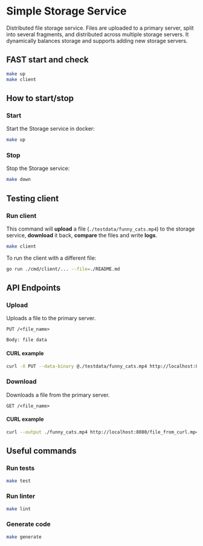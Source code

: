 # Simple Storage Service

Distributed file storage service. Files are uploaded to a primary server, split into several fragments, and distributed across multiple storage servers. It dynamically balances storage and supports adding new storage servers.

## FAST start and check

```bash
make up
make client
```

## How to start/stop

### Start

Start the Storage service in docker:

```bash
make up
```

### Stop

Stop the Storage service:

```bash
make down
```

## Testing client

### Run client

This command will **upload** a file (`./testdata/funny_cats.mp4`) to the storage service, **download** it back, **compare** the files and write **logs**.

```bash
make client
```

To run the client with a different file:

```bash
go run ./cmd/client/... --file=./README.md
```

## API Endpoints

### Upload

Uploads a file to the primary server.

```
PUT /<file_name>

Body: file data
```

#### CURL example

```bash
curl -X PUT --data-binary @./testdata/funny_cats.mp4 http://localhost:8080/file_from_curl.mp4
```

### Download

Downloads a file from the primary server.

```
GET /<file_name>
```

#### CURL example

```bash
curl --output ./funny_cats.mp4 http://localhost:8080/file_from_curl.mp4
```

## Useful commands

### Run tests

```bash
make test
```

### Run linter

```bash
make lint
```

### Generate code

```bash
make generate
```
